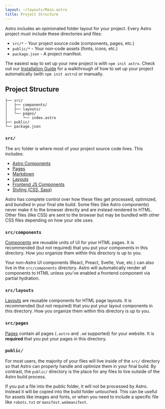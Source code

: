 ```yaml
---
layout: ~/layouts/Main.astro
title: Project Structure
---
```


Astro includes an opinionated folder layout for your project. Every Astro project must include these directories and files:

- `src/*` - Your project source code (components, pages, etc.)
- `public/*` - Your non-code assets (fonts, icons, etc.)
- `package.json` - A project manifest.

The easiest way to set up your new project is with `npm init astro`. Check out our [Installation Guide](/quick-start) for a walkthrough of how to set up your project automatically (with `npm init astro`) or manually.
## Project Structure

```
├── src/
│   ├── components/
│   ├── layouts/
│   └── pages/
│       └── index.astro
├── public/
└── package.json
```

### `src/`

The src folder is where most of your project source code lives. This includes:

- [Astro Components](/core-concepts/astro-components)
- [Pages](/core-concepts/astro-pages)
- [Markdown](/core-concepts/astro-pages)
- [Layouts](/core-concepts/astro-pages)
- [Frontend JS Components](/core-concepts/component-hydration)
- [Styling (CSS, Sass)](/guides/styling)

Astro has complete control over how these files get processed, optimized, and bundled in your final site build. Some files (like Astro components) never make it to the browser directly and are instead rendered to HTML. Other files (like CSS) are sent to the browser but may be bundled with other CSS files depending on how your site uses.

### `src/components`

[Components](/core-concepts/astro-components) are reusable units of UI for your HTML pages. It is recommended (but not required) that you put your components in this directory. How you organize them within this directory is up to you.

Your non-Astro UI components (React, Preact, Svelte, Vue, etc.) can also live in the `src/components` directory. Astro will automatically render all components to HTML unless you've enabled a frontend component via partial hydration.

### `src/layouts`

[Layouts](/core-concepts/layouts) are reusable components for HTML page layouts. It is recommended (but not required) that you put your layout components in this directory. How you organize them within this directory is up to you.

### `src/pages`

[Pages](/core-concepts/astro-pages) contain all pages (`.astro` and `.md` supported) for your website. It is **required** that you put your pages in this directory.
  
### `public/`

For most users, the majority of your files will live inside of the `src/` directory so that Astro can properly handle and optimize them in your final build. By contrast, the `public/` directory is the place for any files to live outside of the Astro build process.

If you put a file into the public folder, it will not be processed by Astro. Instead it will be copied into the build folder untouched. This can be useful for assets like images and fonts, or when you need to include a specific file like `robots.txt` or `manifest.webmanifest`.